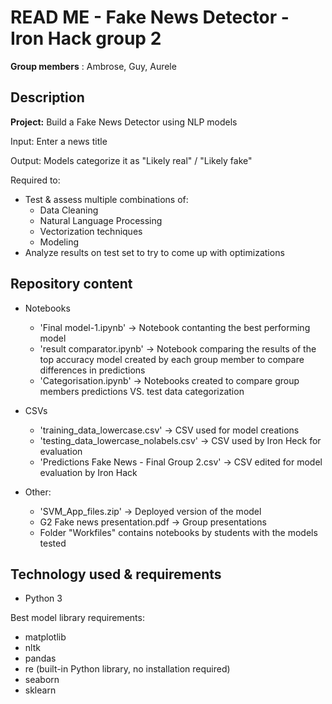 # READ ME - Fake News Detector - Iron Hack group 2
**Group members** : Ambrose, Guy, Aurele

## Description

**Project:** Build a Fake News Detector using NLP models

Input: Enter a news title

Output: Models categorize it as "Likely real" / "Likely fake"


Required to:

- Test & assess multiple combinations of: 
    - Data Cleaning
    - Natural Language Processing
    - Vectorization techniques
    - Modeling
- Analyze results on test set to try to come up with optimizations

## Repository content

- Notebooks
    - 'Final model-1.ipynb' ->  Notebook contanting the best performing model
    - 'result comparator.ipynb' -> Notebook comparing the results of the top accuracy model created by each group member to compare differences in predictions
    - 'Categorisation.ipynb' ->  Notebooks created to compare group members predictions VS. test data categorization

- CSVs
    - 'training_data_lowercase.csv' -> CSV used for model creations
    - 'testing_data_lowercase_nolabels.csv' -> CSV used by Iron Heck for evaluation
    - 'Predictions Fake News - Final Group 2.csv' -> CSV edited for model evaluation by Iron Hack

- Other:
    - 'SVM_App_files.zip' -> Deployed version of the model
    - G2 Fake news presentation.pdf -> Group presentations
    - Folder "Workfiles" contains notebooks by students with the models tested
    

## Technology used & requirements

- Python 3

Best model library requirements:
- matplotlib
- nltk
- pandas
- re (built-in Python library, no installation required)
- seaborn
- sklearn